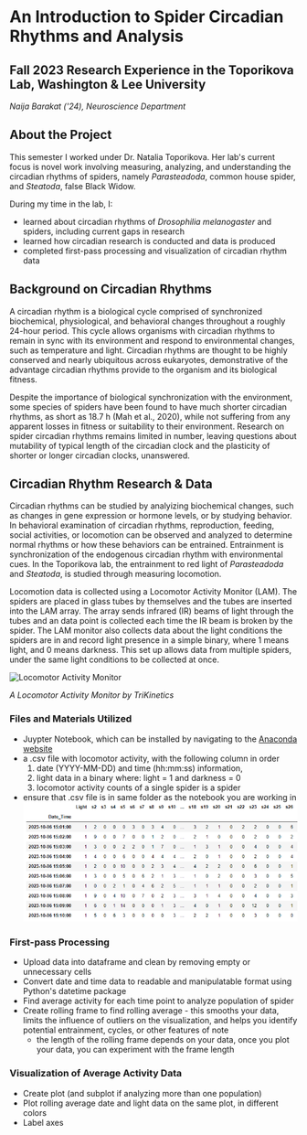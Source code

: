 # An Introduction to Spider Circadian Rhythms and Analysis
## Fall 2023 Research Experience in the Toporikova Lab, Washington & Lee University
*Naija Barakat ('24), Neuroscience Department*

## About the Project
This semester I worked under Dr. Natalia Toporikova. Her lab's current focus is novel work involving measuring, analyzing, and understanding the circadian rhythms of spiders, namely *Parasteadoda*, common house spider, and *Steatoda*, false Black Widow. 

During my time in the lab, I: 
- learned about circadian rhythms of *Drosophilia melanogaster* and spiders, including current gaps in research
- learned how circadian research is conducted and data is produced
- completed first-pass processing and visualization of circadian rhythm data

## Background on Circadian Rhythms
A circadian rhythm is a biological cycle comprised of synchronized biochemical, physiological, and behavioral changes throughout a roughly 24-hour period. This cycle allows organisms with circadian rhythms to remain in sync with its environment and respond to environmental changes, such as temperature and light. Circadian rhythms are thought to be highly conserved and nearly ubiquitous across eukaryotes, demonstrative of the advantage circadian rhythms provide to the organism and its biological fitness. 
  
Despite the importance of biological synchronization with the environment, some species of spiders have been found to have much shorter circadian rhythms, as short as 18.7 h (Mah et al., 2020), while not suffering from any apparent losses in fitness or suitability to their environment. Research on spider circadian rhythms remains limited in number, leaving questions about mutability of typical length of the circadian clock and the plasticity of shorter or longer circadian clocks, unanswered. 

## Circadian Rhythm Research & Data
Circadian rhythms can be studied by analyizing biochemical changes, such as changes in gene expression or hormone levels, or by studying behavior. In behavioral examination of circadian rhythms, reproduction, feeding, social activities, or locomotion can be observed and analyzed to determine normal rhythms or how these behaviors can be entrained. Entrainment is synchronization of the endogenous circadian rhythm with environmental cues. In the Toporikova lab, the entrainment to red light of *Parasteadoda* and *Steatoda*, is studied through measuring locomotion. 

Locomotion data is collected using a Locomotor Activity Monitor (LAM). The spiders are placed in glass tubes by themselves and the tubes are inserted into the LAM array. The array sends infrared (IR) beams of light through the tubes and an data point is collected each time the IR beam is broken by the spider. The LAM monitor also collects data about the light conditions the spiders are in and record light presence in a simple binary, where 1 means light, and 0 means darkness. This set up allows data from multiple spiders, under the same light conditions to be collected at once.

![Locomotor Activity Monitor](https://github.com/Toporikova-Lab/Spider-Circadian-Activity/assets/148475054/d80e59d3-9c4b-4b12-a40f-9fd625dfd4dd)

*A Locomotor Activity Monitor by TriKinetics*

### Files and Materials Utilized
* Juypter Notebook, which can be installed by navigating to the [Anaconda website](https://www.anaconda.com/download)
* a .csv file with locomotor activity, with the following column in order
  1. date (YYYY-MM-DD) and time (hh:mm:ss) information,
  2. light data in a binary where: light = 1 and darkness = 0
  3. locomotor activity counts of a single spider is a spider
* ensure that .csv file is in same folder as the notebook you are working in
![Example .csv file structure](https://github.com/Toporikova-Lab/Spider-Circadian-Activity/blob/main/Fall%202023/Naija/An%20Introduction%20to%20Spider%20Circadian%20Rhythms%20and%20Analysis/2Capture.PNG)

### First-pass Processing
* Upload data into dataframe and clean by removing empty or unnecessary cells
* Convert date and time data to readable and manipulatable format using Python's datetime package
* Find average activity for each time point to analyze population of spider
* Create rolling frame to find rolling average - this smooths your data, limits the influence of outliers on the visualization, and helps you identify potential entrainment, cycles, or other features of note
  - the length of the rolling frame depends on your data, once you plot your data, you can experiment with the frame length

### Visualization of Average Activity Data
* Create plot (and subplot if analyzing more than one population)
* Plot rolling average date and light data on the same plot, in different colors
* Label axes
